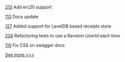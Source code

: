 
[213](https://github.com/hyperledger-labs/perun-node/pull/213) Add erc20 support

[113](https://github.com/hyperledger-labs/firefly/pull/113) Docs update

[127](https://github.com/hyperledger-labs/firefly-ethconnect/pull/127) Added support for LevelDB based receipts store

[224](https://github.com/hyperledger-labs/blockchain-carbon-accounting/pull/224) Refactoring tests to use a Random UserId each time

[110](https://github.com/hyperledger-labs/firefly/pull/110) Fix CSS on swagger docs


[See more >>>](https://start-here.hyperledger.org/pull-requests)
